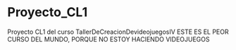 # Proyecto_CL1
Proyecto CL1 del curso TallerDeCreacionDevideojuegosIV
ESTE ES EL PEOR CURSO DEL MUNDO, PORQUE NO ESTOY HACIENDO VIDEOJUEGOS
